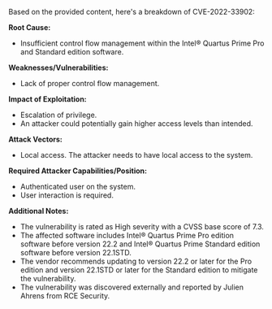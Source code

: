 Based on the provided content, here's a breakdown of CVE-2022-33902:

**Root Cause:**
- Insufficient control flow management within the Intel® Quartus Prime Pro and Standard edition software.

**Weaknesses/Vulnerabilities:**
-  Lack of proper control flow management.

**Impact of Exploitation:**
- Escalation of privilege.
- An attacker could potentially gain higher access levels than intended.

**Attack Vectors:**
- Local access. The attacker needs to have local access to the system.

**Required Attacker Capabilities/Position:**
- Authenticated user on the system.
- User interaction is required.

**Additional Notes:**
- The vulnerability is rated as High severity with a CVSS base score of 7.3.
- The affected software includes Intel® Quartus Prime Pro edition software before version 22.2 and Intel® Quartus Prime Standard edition software before version 22.1STD.
- The vendor recommends updating to version 22.2 or later for the Pro edition and version 22.1STD or later for the Standard edition to mitigate the vulnerability.
-  The vulnerability was discovered externally and reported by Julien Ahrens from RCE Security.